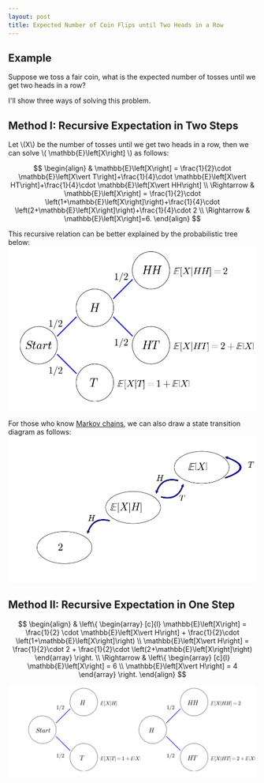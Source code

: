 ```yaml
---
layout: post
title: Expected Number of Coin Flips until Two Heads in a Row
---
```


## Example

Suppose we toss a fair coin, what is the expected number of tosses until we get two heads in a row?

I'll show three ways of solving this problem.

## Method I: Recursive Expectation in Two Steps

Let \\(X\\) be the number of tosses until we get two heads in a row, then we can solve \\( \mathbb{E}\left[X\right] \\) as follows:

$$ \begin{align}
& \mathbb{E}\left[X\right] = \frac{1}{2}\cdot \mathbb{E}\left[X\vert T\right]+\frac{1}{4}\cdot \mathbb{E}\left[X\vert HT\right]+\frac{1}{4}\cdot \mathbb{E}\left[X\vert HH\right] \\
\Rightarrow & \mathbb{E}\left[X\right] = \frac{1}{2}\cdot \left(1+\mathbb{E}\left[X\right]\right)+\frac{1}{4}\cdot \left(2+\mathbb{E}\left[X\right]\right)+\frac{1}{4}\cdot 2 \\
\Rightarrow & \mathbb{E}\left[X\right]=6.
\end{align} $$

This recursive relation can be better explained by the probabilistic tree below:
![](/images/two_steps_tree.png?raw=true)

For those who know [Markov chains](https://en.wikipedia.org/wiki/Markov_chain), we can also draw a state transition diagram as follows:
![](/images/two_steps_transition.png?raw=true)

## Method II: Recursive Expectation in One Step

$$ \begin{align}
& \left\{
\begin{array}
[c]{l}
\mathbb{E}\left[X\right] = \frac{1}{2} \cdot \mathbb{E}\left[X\vert H\right] + \frac{1}{2}\cdot \left(1+\mathbb{E}\left[X\right]\right) \\
\mathbb{E}\left[X\vert H\right] = \frac{1}{2}\cdot 2 + \frac{1}{2}\cdot \left(2+\mathbb{E}\left[X\right]\right)
\end{array}
\right. \\
\Rightarrow & \left\{
\begin{array}
[c]{l}
\mathbb{E}\left[X\right] = 6 \\
\mathbb{E}\left[X\vert H\right] = 4
\end{array}
\right.
\end{align} $$

![](/images/one_step_tree.png?raw=true)
